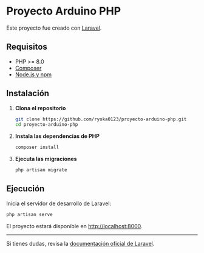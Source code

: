 # Proyecto Arduino PHP

Este proyecto fue creado con [Laravel](https://laravel.com/).

## Requisitos

- PHP >= 8.0
- [Composer](https://getcomposer.org/)
- [Node.js y npm](https://nodejs.org/)

## Instalación

1. **Clona el repositorio**

   ```sh
   git clone https://github.com/ryoka0123/proyecto-arduino-php.git
   cd proyecto-arduino-php
   ```

2. **Instala las dependencias de PHP**

   ```sh
   composer install
   ```


3. **Ejecuta las migraciones**

   ```sh
   php artisan migrate
   ```

## Ejecución

Inicia el servidor de desarrollo de Laravel:

```sh
php artisan serve
```

El proyecto estará disponible en [http://localhost:8000](http://localhost:8000).

---

Si tienes dudas, revisa la [documentación oficial de Laravel](https://laravel.com/docs).